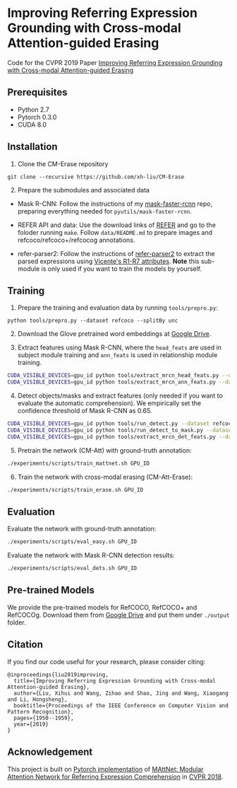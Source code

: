 # Improving Referring Expression Grounding with Cross-modal Attention-guided Erasing

Code for the CVPR 2019 Paper [Improving Referring Expression Grounding with Cross-modal Attention-guided Erasing](https://arxiv.org/pdf/1903.00839.pdf)

## Prerequisites

* Python 2.7
* Pytorch 0.3.0
* CUDA 8.0

## Installation

1. Clone the CM-Erase repository

```
git clone --recursive https://github.com/xh-liu/CM-Erase
```

2. Prepare the submodules and associated data

* Mask R-CNN: Follow the instructions of my [mask-faster-rcnn](https://github.com/lichengunc/mask-faster-rcnn) repo, preparing everything needed for `pyutils/mask-faster-rcnn`.

* REFER API and data: Use the download links of [REFER](https://github.com/lichengunc/refer) and go to the foloder running `make`. Follow `data/README.md` to prepare images and refcoco/refcoco+/refcocog annotations.

* refer-parser2: Follow the instructions of [refer-parser2](https://github.com/lichengunc/refer-parser2) to extract the parsed expressions using [Vicente's R1-R7 attributes](http://tamaraberg.com/papers/referit.pdf). **Note** this sub-module is only used if you want to train the models by yourself.


## Training
1. Prepare the training and evaluation data by running `tools/prepro.py`:

```
python tools/prepro.py --dataset refcoco --splitBy unc
```

2. Download the Glove pretrained word embeddings at [Google Drive](https://drive.google.com/open?id=1U-vy9_mqyaVXfQMkynhTli8TMQgFYZfs).

3. Extract features using Mask R-CNN, where the `head_feats` are used in subject module training and `ann_feats` is used in relationship module training.

```bash
CUDA_VISIBLE_DEVICES=gpu_id python tools/extract_mrcn_head_feats.py --dataset refcoco --splitBy unc
CUDA_VISIBLE_DEVICES=gpu_id python tools/extract_mrcn_ann_feats.py --dataset refcoco --splitBy unc
```

4. Detect objects/masks and extract features (only needed if you want to evaluate the automatic comprehension). We empirically set the confidence threshold of Mask R-CNN as 0.65.

```bash
CUDA_VISIBLE_DEVICES=gpu_id python tools/run_detect.py --dataset refcoco --splitBy unc --conf_thresh 0.65
CUDA_VISIBLE_DEVICES=gpu_id python tools/run_detect_to_mask.py --dataset refcoco --splitBy unc
CUDA_VISIBLE_DEVICES=gpu_id python tools/extract_mrcn_det_feats.py --dataset refcoco --splitBy unc
```

5. Pretrain the network (CM-Att) with ground-truth annotation:

```bash
./experiments/scripts/train_mattnet.sh GPU_ID
```

6. Train the network with cross-modal erasing (CM-Att-Erase):

```bash
./experiments/scripts/train_erase.sh GPU_ID
```

## Evaluation

Evaluate the network with ground-truth annotation:

```bash
./experiments/scripts/eval_easy.sh GPU_ID
```

Evaluate the network with Mask R-CNN detection results:

```bash
./experiments/scripts/eval_dets.sh GPU_ID 
```

## Pre-trained Models

We provide the pre-trained models for RefCOCO, RefCOCO+ and RefCOCOg. Download them from [Google Drive](https://drive.google.com/open?id=1nYiDIU4nKOTz2dyOVQ7ThPkvlSeI_Nwp) and put them under `./output` folder.

## Citation

If you find our code useful for your research, please consider citing:
```
@inproceedings{liu2019improving,
  title={Improving Referring Expression Grounding with Cross-modal Attention-guided Erasing},
  author={Liu, Xihui and Wang, Zihao and Shao, Jing and Wang, Xiaogang and Li, Hongsheng},
  booktitle={Proceedings of the IEEE Conference on Computer Vision and Pattern Recognition},
  pages={1950--1959},
  year={2019}
}
```

## Acknowledgement 

This project is built on [Pytorch implementation](https://github.com/lichengunc/MAttNet) of [MAttNet: Modular Attention Network for Referring Expression Comprehension](https://arxiv.org/pdf/1801.08186.pdf) in [CVPR 2018](http://cvpr2018.thecvf.com/).

